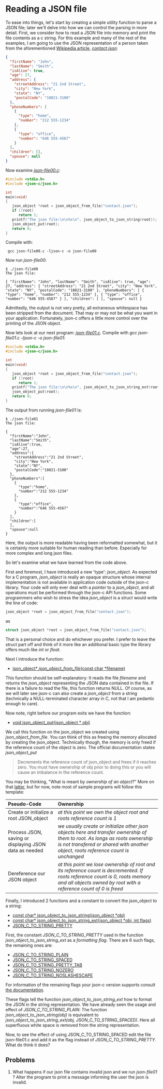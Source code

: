 # Reading a JSON file

To ease into things, let's start by creating a simple utility function to parse a JSON file; later we'll delve into how we can control the parsing in more detail. 
First, we consider how to read a JSON file into memory and print the file contents as a c string. For this example and many of the rest of the examples, I am going to use the JSON representation of a person taken from the aforementioned [Wikipedia article](https://en.wikipedia.org/wiki/JSON), [_*contact.json*_](https://github.com/rbtylee/tutorial-jsonc/blob/master/src/contact.json):

```json
{
  "firstName": "John",
  "lastName": "Smith",
  "isAlive": true,
  "age": 27,
  "address": {
    "streetAddress": "21 2nd Street",
    "city": "New York",
    "state": "NY",
    "postalCode": "10021-3100"
  },
  "phoneNumbers": [
    {
      "type": "home",
      "number": "212 555-1234"
    },
    {
      "type": "office",
      "number": "646 555-4567"
    }
  ],
  "children": [],
  "spouse": null
}

```

Now examine [_*json-file00.c*_](https://github.com/rbtylee/tutorial-jsonc/blob/master/src/json-file00.c):

```C
#include <stdio.h>
#include <json-c/json.h>

int
main(void)
{
   json_object *root = json_object_from_file("contact.json");
   if (!root)
      return 1;
   printf("The json file:\n\n%s\n", json_object_to_json_string(root));
   json_object_put(root);
   return 0;
}

```
Compile with:

```
 gcc json-file00.c -ljson-c -o json-file00
```

Now run _*json-file00*_:

```
$ ./json-file00
The json file:

{ "firstName": "John", "lastName": "Smith", "isAlive": true, "age": 27, "address": { "streetAddress": "21 2nd Street", "city": "New York", "state": "NY", "postalCode": "10021-3100" }, "phoneNumbers": [ { "type": "home", "number": "212 555-1234" }, { "type": "office", "number": "646 555-4567" } ], "children": [ ], "spouse": null }

```

Admittedly, the output is not very pretty, all extraneous whitespace has been stripped from the document. That may or may not be what you want in your application. Fortunately, json-c  offers a little more control over the printing of the JSON object.

Now lets look at our next program: [_*json-file01.c*_](https://github.com/rbtylee/tutorial-jsonc/blob/master/src/json-file01.c). Compile with
_*gcc json-file01.c -ljson-c -o json-file01*_:

```C
#include <stdio.h>
#include <json-c/json.h>

int
main(void)
{
   json_object *root = json_object_from_file("contact.json");
   if (!root)
      return 1;
   printf("The json file:\n\n%s\n", json_object_to_json_string_ext(root, JSON_C_TO_STRING_PRETTY));
   json_object_put(root);
   return 0;
}
```

The output from running _*json-file01*_ is:

```
$ ./json-file01
The json file:

{
  "firstName":"John",
  "lastName":"Smith",
  "isAlive":true,
  "age":27,
  "address":{
    "streetAddress":"21 2nd Street",
    "city":"New York",
    "state":"NY",
    "postalCode":"10021-3100"
  },
  "phoneNumbers":[
    {
      "type":"home",
      "number":"212 555-1234"
    },
    {
      "type":"office",
      "number":"646 555-4567"
    }
  ],
  "children":[
  ],
  "spouse":null
}

```

Here, the output is more readable having been reformatted somewhat, but it is certainly more suitable for human reading than before. Especially for more complex and long json files.

So let's examine what we have learned from the code above.

First and foremost, I have introduced a new 'type': _*json_object*_. As expected for a C program, _*json_object*_ is really an opaque structure whose internal implementation is not available in application code outside of the json-c library. Your code will only ever deal with a _pointer_ to a _*json_object*_, and all operations must be performed through the json-c API functions. Some programmers who wish to stress the idea _*json_object*_ is a *struct* would write the line of code:

```C
json_object *root = json_object_from_file("contact.json");
```

as

```C
struct json_object *root = json_object_from_file("contact.json");
```

That is a personal choice and do whichever you prefer. I prefer to leave the struct part off and think of it more like an additional basic type the library offers much like *int* or *float*.

Next I introduce the function:

- [json_object\* *json_object_from_file*(const char \*filename)](https://json-c.github.io/json-c/json-c-0.15/doc/html/json__util_8h.html#a03119ec0a71af4eee95318e9b2aaf05b)

This function should be self-explanatory: It reads the file *filename* and returns the _*json_object*_ representing the JSON data contained in the file. If there is a failure to read the file, this function returns NULL. Of course, as we will later see json-c can also create a _*json_object*_ from a string (technically a NULL-terminated character array in C, not that I am pedantic enough to care).

Now note, right before our program exits we have the function:

- [void json_object_put(json_object \* obj)](https://json-c.github.io/json-c/json-c-0.15/doc/html/json__object_8h.html#afabf61f932cd64a4122ca8092452eed5)

We call this function on the json_object we created using *json_object_from_file*. You can think of this as freeing the memory allocated by creating the json_object. Technically though, the memory is only freed if the reference count of the object is zero. The official documentation states _*json_object_put*_

> Decrements the reference count of json\_object and frees if it reaches zero. You must have ownership of obj prior to doing this or you will cause an imbalance in the reference count.

You may be thinking, "What is meant by _*ownership of an object*_?" More on that [latter](https://github.com/rbtylee/tutorial-jsonc/blob/master/tutorial/memory.md), but for now, note most of sample programs will follow this template:

|  Pseudo-Code                            | Ownership                                                                                         |
| :-------------------------------------- | :------------------------------------------------------------------------------------------- |
| Create or initialize a root JSON_object |  _*at this point we own the object root and roots reference count is 1*_ |
| Process JSON, saving or displaying JSON data as needed | _*we usually create or initialize other json objects here and transfer ownership of them to root. As longs as roots ownership is not transfered or shared with another object, roots reference count is unchanged*_ |
| Dereference our JSON object |  _*at this point we lose ownership of root and its reference count is decremented. If roots reference count is 0, roots memory and all objects owned by root with a reference count of 0 is freed*_ |

Finally, I introduced 2 functions and a constant to convert the json_object to a string:

- [const char\* json_object_to_json_string(json_object \*obj)](https://json-c.github.io/json-c/json-c-0.15/doc/html/json__object_8h.html#ab7390c22baa1700d977c2af6b22d43a4)
- [const char\* json_object_to_json_string_ext(json_object \*obj, int flags)](https://json-c.github.io/json-c/json-c-0.15/doc/html/json__object_8h.html#a9db613127bd4ef7db42307e43a85fc1b)
- [JSON_C_TO_STRING_PRETTY](https://json-c.github.io/json-c/json-c-0.15/doc/html/json__object_8h.html#a2025bc677c35f130e117dfda5bf1ef73)

First, the constant _*JSON_C_TO_STRING_PRETTY*_ used in the function _*json_object_to_json_string_ext*_ as a _formatting flag_. There are 6 such flags, the remaining ones are:

- [JSON_C_TO_STRING_PLAIN](https://json-c.github.io/json-c/json-c-0.15/doc/html/json__object_8h.html#a3294cb92765cdeb497cfd346644d1059)
- [JSON_C_TO_STRING_SPACED](https://json-c.github.io/json-c/json-c-0.15/doc/html/json__object_8h.html#aa821746c8668e6ad62bed90ec9e00103)
- [JSON_C_TO_STRING_PRETTY_TAB](https://json-c.github.io/json-c/json-c-0.15/doc/html/json__object_8h.html#afc1486af21f6b1653c6f523025bdfd3b)
- [JSON_C_TO_STRING_NOZERO](https://json-c.github.io/json-c/json-c-0.15/doc/html/json__object_8h.html#a34f027c147babf69fc530d088f2b49b0)
- [JSON_C_TO_STRING_NOSLASHESCAPE](https://json-c.github.io/json-c/json-c-0.15/doc/html/json__object_8h.html#a5c11d72c55f3ab7c088f19e7bf118163)

For information of the remaining flags your json-c version supports consult [the documentation](https://json-c.github.io/json-c/json-c-0.15/doc/html/json__object_8h.html).

These flags tell the function _*json_object_to_json_string_ext*_ how to format the JSON in the string representation. We have already seen the usage and effect of _*JSON_C_TO_STRING_PLAIN*_: The function _*json_object_to_json_string(obj)*_ is equivalent to _*json_object_to_json_string_ext(obj, JSON_C_TO_STRING_SPACED)*_. Here all superfluous white space is removed from the string representation.

Now, to see the effect of using JSON_C_TO_STRING_SPACED edit the file json-file01.c and add it as the flag instead of _*JSON_C_TO_STRING_PRETTY*_. What do think it does?

## Problems

1. What happens if our json file contains invalid json and we run _*json-file01*_ ? Alter the program to print a message informing the user the json is invalid.
